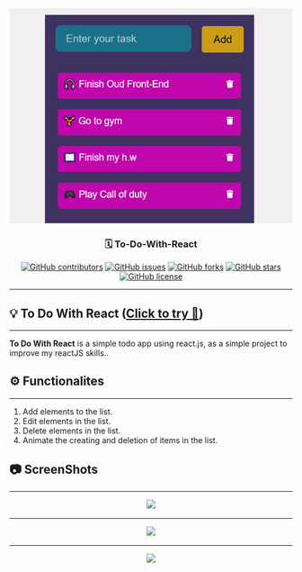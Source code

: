 <p align="center">
  <a href="" rel="noopener">
 <img  src="https://github.com/AbdallahHemdan/ToDo-With-React/blob/master/screenshots/3.png" alt="ToDo logo"></a>
</p>

<h3 align="center">🗓 To-Do-With-React</h3>
<div align="center">

[![GitHub contributors](https://img.shields.io/github/contributors/AbdallahHemdan/ToDo-With-React)](https://github.com/AbdallahHemdan/ToDo-With-React/contributors)
[![GitHub issues](https://img.shields.io/github/issues/AbdallahHemdan/ToDo-With-React)](https://github.com/AbdallahHemdan/ToDo-With-React/issues)
[![GitHub forks](https://img.shields.io/github/forks/AbdallahHemdan/ToDo-With-React)](https://github.com/AbdallahHemdan/ToDo-With-React/network)
[![GitHub stars](https://img.shields.io/github/stars/AbdallahHemdan/ToDo-With-React)](https://github.com/AbdallahHemdan/ToDo-With-React/stargazers)
[![GitHub license](https://img.shields.io/github/license/AbdallahHemdan/ToDo-With-React)](https://github.com/AbdallahHemdan/ToDo-With-React/blob/master/LICENSE)

</div>

---
## 💡 To Do With React ([Click to try 🚀](https://abdallahhemdan.github.io/ToDo-With-React/))
------------------------------------------------------------------------------------------------------

**To Do With React** is a simple todo app using react.js, as a simple project to improve my reactJS skills..

## ⚙ Functionalites
------------------

1. Add elements to the list.
2. Edit elements in the list.
3. Delete elements in the list.
4. Animate the creating and deletion of items in the list.


## 📷 ScreenShots 
-------------------

<div align="center">
  
<img src="https://github.com/AbdallahHemdan/ToDo-With-React/tree/master/screenshots/1.png">
<hr>
<img src="https://github.com/AbdallahHemdan/ToDo-With-React/tree/master/screenshots/2.png">
<hr>
<img src="https://github.com/AbdallahHemdan/ToDo-With-React/tree/master/screenshots/3.png">

</div>
